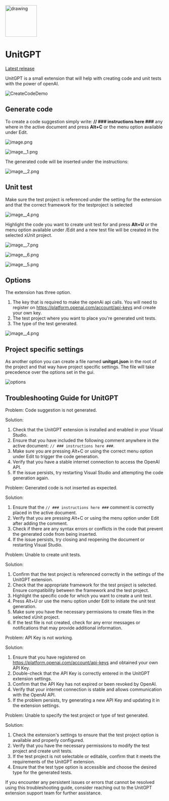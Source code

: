 
<img src="https://github.com/0handersson0/UnitGPT/assets/72985598/ace7ec7a-efa3-4714-b4da-ac615354e729" alt="drawing" width="100"/>

# UnitGPT
<a href="https://github.com/0handersson0/UnitGPT/blob/master/UnitGPT/LatestRelease/UnitGPT.vsix">Latest release</a>
<p>UnitGPT is a small extension that will help with creating code and unit tests with the power of openAI.</p>
  
  ![CreateCodeDemo](https://github.com/0handersson0/UnitGPT/assets/72985598/b72decfe-e6e1-4772-9c56-d4eeceb58eb1)

<h2 id="generate-code">Generate code</h2>
<p>To create a code suggestion simply write: <strong>// ### instructions here  ###</strong>  any where in the active document and press <strong>Alt+C</strong> or the menu option available under Edit.</p>
<p><img src="https://upnortbytes.gallerycdn.vsassets.io/extensions/upnortbytes/unitgpt/1.0.1/1684914472198/image.png" alt="image.png"></p>
<p><img src="https://github.com/0handersson0/UnitGPT/assets/72985598/567d761b-abfa-4c63-a226-a9f4a15003e1" alt="image__1.png"></p>
<p>The generated code will be inserted under the instructions:</p>
<p><img src="https://upnortbytes.gallerycdn.vsassets.io/extensions/upnortbytes/unitgpt/1.0.1/1684914472198/image__2.png" alt="image__2.png"></p>
<h2 id="unit-test">Unit test</h2>
<p>Make sure the test project is referenced under the setting for the extension and that the correct framework for the testproject is selected</p>
<p><img src="https://github.com/0handersson0/UnitGPT/assets/72985598/fcc4006f-8410-4fb8-ab09-32917e33d736" alt="image__4.png"></p>
<p>Highlight the code you want to create unit test for and press <strong>Alt+U</strong> or the menu option available under /Edit and a new test file will be created in the selected xUnit project.</p>
<p><img src="https://github.com/0handersson0/UnitGPT/assets/72985598/567d761b-abfa-4c63-a226-a9f4a15003e1" alt="image__7.png"></p>
<p><img src="https://upnortbytes.gallerycdn.vsassets.io/extensions/upnortbytes/unitgpt/1.0.1/1684914472198/image__6.png" alt="image__6.png"></p>
<p><img src="https://upnortbytes.gallerycdn.vsassets.io/extensions/upnortbytes/unitgpt/1.0.1/1684914472198/image__5.png" alt="image__5.png"></p>
<h2 id="options">Options</h2>
<p>The extension has three option.</p>
<ol>
<li>The key that is required to make the openAi api calls. You will need to register on <a href="https://platform.openai.com/" target="_blank" rel="noreferrer noopener nofollow">https://platform.openai.com/account/api-keys</a> and create your own key.</li>
<li>The test project where you want to place you're generated unit tests.</li>
<li>The type of the test generated.</li>
</ol>
<p><img src="https://github.com/0handersson0/UnitGPT/assets/72985598/fcc4006f-8410-4fb8-ab09-32917e33d736" alt="image__4.png"></p>
<h2>Project specific settings</h2>
<p>As another option you can create a file named <strong>unitgpt.json</strong> in the root of the project and that way have project specific settings. The file will take precedence over the options set in the gui.</p>
<p><img src="https://github.com/0handersson0/UnitGPT/assets/72985598/d053f945-8e9f-454c-9eeb-d4cdd67c7e79" alt="options"></p>

</div>

<h2>Troubleshooting Guide for UnitGPT</h2>

Problem: Code suggestion is not generated.

Solution:
1. Check that the UnitGPT extension is installed and enabled in your Visual Studio.
2. Ensure that you have included the following comment anywhere in the active document: `// ### instructions here ###`.
3. Make sure you are pressing Alt+C or using the correct menu option under Edit to trigger the code generation.
4. Verify that you have a stable internet connection to access the OpenAI API.
5. If the issue persists, try restarting Visual Studio and attempting the code generation again.

Problem: Generated code is not inserted as expected.

Solution:
1. Ensure that the `// ### instructions here ###` comment is correctly placed in the active document.
2. Verify that you are pressing Alt+C or using the menu option under Edit after adding the comment.
3. Check if there are any syntax errors or conflicts in the code that prevent the generated code from being inserted.
4. If the issue persists, try closing and reopening the document or restarting Visual Studio.

Problem: Unable to create unit tests.

Solution:
1. Confirm that the test project is referenced correctly in the settings of the UnitGPT extension.
2. Check that the appropriate framework for the test project is selected. Ensure compatibility between the framework and the test project.
3. Highlight the specific code for which you want to create a unit test.
4. Press Alt+U or use the menu option under Edit to initiate the unit test generation.
5. Make sure you have the necessary permissions to create files in the selected xUnit project.
6. If the test file is not created, check for any error messages or notifications that may provide additional information.

Problem: API Key is not working.

Solution:
1. Ensure that you have registered on https://platform.openai.com/account/api-keys and obtained your own API Key.
2. Double-check that the API Key is correctly entered in the UnitGPT extension settings.
3. Confirm that the API Key has not expired or been revoked by OpenAI.
4. Verify that your internet connection is stable and allows communication with the OpenAI API.
5. If the problem persists, try generating a new API Key and updating it in the extension settings.

Problem: Unable to specify the test project or type of test generated.

Solution:
1. Check the extension's settings to ensure that the test project option is available and properly configured.
2. Verify that you have the necessary permissions to modify the test project and create unit tests.
3. If the test project is not selectable or editable, confirm that it meets the requirements of the UnitGPT extension.
4. Ensure that the test type option is accessible and choose the desired type for the generated tests.

If you encounter any persistent issues or errors that cannot be resolved using this troubleshooting guide, consider reaching out to the UnitGPT extension support team for further assistance.
